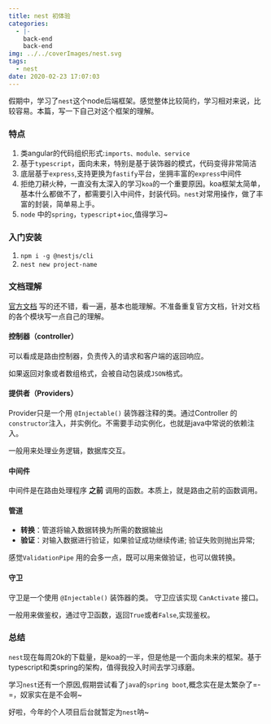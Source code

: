 ```yaml
---
title: nest 初体验
categories:
  - |-
    back-end
    back-end 
img: ../../coverImages/nest.svg
tags:
  - nest
date: 2020-02-23 17:07:03
---
```




假期中，学习了`nest`这个node后端框架。感觉整体比较简约，学习相对来说，比较容易。本篇，写一下自己对这个框架的理解。

### 特点

1. 类angular的代码组织形式:`imports、module、service`
2. 基于`typescript`，面向未来，特别是基于装饰器的模式，代码变得非常简洁
3. 底层基于`express`,支持更换为`fastify`平台，坐拥丰富的`express`中间件
4. 拒绝刀耕火种，一直没有太深入的学习`koa`的一个重要原因。koa框架太简单，基本什么都做不了，都需要引入中间件，封装代码。`nest`对常用操作，做了丰富的封装，简单易上手。
5. `node` 中的`spring`，`typescript`+`ioc`,值得学习~



### 入门安装

1. `npm i -g @nestjs/cli`
2. `nest new project-name`



### 文档理解

[官方文档](https://docs.nestjs.cn/6/firststeps) 写的还不错，看一遍，基本也能理解。不准备重复官方文档，针对文档的各个模块写一点自己的理解。

#### 控制器（controller）

可以看成是路由控制器，负责传入的请求和客户端的返回响应。

如果返回对象或者数组格式，会被自动包装成`JSON`格式。

#### 提供者（Providers）

Provider只是一个用 `@Injectable()` 装饰器注释的类。通过Controller 的 `constructor`注入，并实例化。不需要手动实例化，也就是java中常说的依赖注入。

一般用来处理业务逻辑，数据库交互。

#### 中间件

中间件是在路由处理程序 **之前** 调用的函数。本质上，就是路由之前的函数调用。

#### 管道

* **转换**：管道将输入数据转换为所需的数据输出
* **验证**：对输入数据进行验证，如果验证成功继续传递; 验证失败则抛出异常;

感觉`ValidationPipe` 用的会多一点，既可以用来做验证，也可以做转换。

#### 守卫

守卫是一个使用 `@Injectable()` 装饰器的类。 守卫应该实现 `CanActivate` 接口。

一般用来做鉴权，通过守卫函数，返回`True`或者`False`,实现鉴权。



### 总结

`nest`现在每周20k的下载量，是koa的一半，但是他是一个面向未来的框架。基于typescript和类spring的架构，值得我投入时间去学习琢磨。

学习`nest`还有一个原因,假期尝试看了`java`的`spring boot`,概念实在是太繁杂了=-=，奴家实在是不会啊~

好啦，今年的个人项目后台就暂定为`nest`呐~
